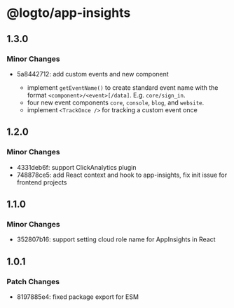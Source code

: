 # @logto/app-insights

## 1.3.0

### Minor Changes

- 5a8442712: add custom events and new component

  - implement `getEventName()` to create standard event name with the format `<component>/<event>[/data]`. E.g. `core/sign_in`.
  - four new event components `core`, `console`, `blog`, and `website`.
  - implement `<TrackOnce />` for tracking a custom event once

## 1.2.0

### Minor Changes

- 4331deb6f: support ClickAnalytics plugin
- 748878ce5: add React context and hook to app-insights, fix init issue for frontend projects

## 1.1.0

### Minor Changes

- 352807b16: support setting cloud role name for AppInsights in React

## 1.0.1

### Patch Changes

- 8197885e4: fixed package export for ESM

